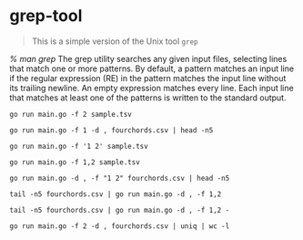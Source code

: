 # grep-tool

> This is a simple version of the Unix tool `grep`

*% man grep*
	 The grep utility searches any given input files, selecting lines that
     match one or more patterns.  By default, a pattern matches an input line
     if the regular expression (RE) in the pattern matches the input line
     without its trailing newline.  An empty expression matches every line.
     Each input line that matches at least one of the patterns is written to
     the standard output.

`go run main.go -f 2 sample.tsv`

`go run main.go -f 1 -d , fourchords.csv | head -n5`

`go run main.go -f '1 2' sample.tsv`

`go run main.go -f 1,2 sample.tsv`

`go run main.go -d , -f "1 2" fourchords.csv | head -n5`

`tail -n5 fourchords.csv | go run main.go -d , -f 1,2`

`tail -n5 fourchords.csv | go run main.go -d , -f 1,2 -`

`go run main.go -f 2 -d , fourchords.csv | uniq | wc -l`